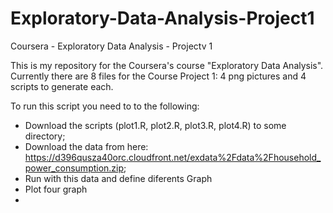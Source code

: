# Exploratory-Data-Analysis-Project1
Coursera - Exploratory Data Analysis - Projectv 1

This is my repository for the Coursera's course "Exploratory Data Analysis". Currently there are 8 files for the Course Project 1: 4 png pictures and 4 scripts to generate each.

To run this script you need to to the following:

- Download the scripts (plot1.R, plot2.R, plot3.R, plot4.R) to some directory;
- Download the data from here: https://d396qusza40orc.cloudfront.net/exdata%2Fdata%2Fhousehold_power_consumption.zip;
- Run with this data and define diferents Graph
- Plot four graph
- 
